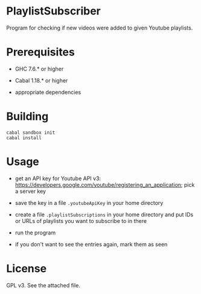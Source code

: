 PlaylistSubscriber
==================

Program for checking if new videos were added to given Youtube playlists.

Prerequisites
===========

* GHC 7.6.* or higher

* Cabal 1.18.* or higher

* appropriate dependencies

Building
========

    cabal sandbox init
    cabal install

Usage
=====

* get an API key for Youtube API v3: <https://developers.google.com/youtube/registering_an_application>; pick a server key

* save the key in a file `.youtubeApiKey` in your home directory

* create a file `.playlistSubscriptions` in your home directory and put IDs or URLs of playlists you want to subscribe to in there

* run the program

* if you don't want to see the entries again, mark them as seen

License
======

GPL v3. See the attached file.


